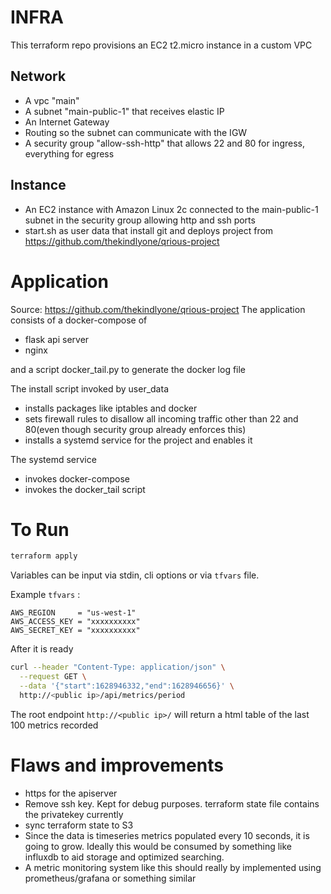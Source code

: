 # INFRA

This terraform repo provisions an EC2 t2.micro instance in a custom VPC

## Network 

* A vpc "main"
* A subnet "main-public-1" that receives elastic IP
* An Internet Gateway
* Routing so the subnet can communicate with the IGW
* A security group "allow-ssh-http" that allows 22 and 80 for ingress, everything for egress

## Instance

* An EC2 instance with Amazon Linux 2c connected to the main-public-1 subnet in the security group allowing http and ssh ports
* start.sh as user data that install git and deploys project from https://github.com/thekindlyone/qrious-project


# Application

Source: https://github.com/thekindlyone/qrious-project
The application consists of a docker-compose of 
* flask api server
* nginx 

and a script docker_tail.py to generate the docker log file 

The install script invoked by user_data
* installs packages like iptables and docker
* sets firewall rules to disallow all incoming traffic other than 22 and 80(even though security group already enforces this)
* installs a systemd service for the project and enables it

The systemd service
* invokes docker-compose
* invokes the docker_tail script



# To Run

```bash
terraform apply
```
Variables can be input via stdin, cli options or via `tfvars` file. 

Example `tfvars` :

```
AWS_REGION     = "us-west-1"
AWS_ACCESS_KEY = "xxxxxxxxxx"
AWS_SECRET_KEY = "xxxxxxxxxx"
```



After it is ready
```bash
curl --header "Content-Type: application/json" \
  --request GET \
  --data '{"start":1628946332,"end":1628946656}' \
  http://<public ip>/api/metrics/period
```

The root endpoint `http://<public ip>/` will return a html table of the last 100 metrics recorded 

# Flaws and improvements 

* https for the apiserver
* Remove ssh key. Kept for debug purposes. terraform state file contains the privatekey currently
* sync terraform state to S3
* Since the data is timeseries metrics populated every 10 seconds, it is going to grow. Ideally this would be consumed by something like influxdb to aid storage and optimized searching.
* A metric monitoring system like this should really by implemented using prometheus/grafana or something similar
